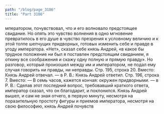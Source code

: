 ```yaml
---
path: "/blog/page_3186"
title: "Part 3186"
---
```


мператором, почувствовал, что и его волновало предстоящее свидание. Но опять это чувство волнения в одно мгновение превратилось в его душе в чувство презрения к условному величию и к этой толпе шепчущих придворных, готовых изменить себе и правде в угоду императора. «Нет», сказал себе князь Андрей, «в какое бы трудное положение ни был я поставлен предстоящим свиданием, я откину все соображения и скажу одну полную и прямую правду». Но разговор, который произошел между им и императором, не подал ему случая говорить ни правды, ни неправды.
Стр. 195, строка 20.
Вместо: Князь Андрей отвечал. — в Р. В.: Князь Андрей ответил.
Стр. 196, строка 7.
Вместо: — В семь часов, кажется кончая: окружен придворными. — в Р. В.: Сделав этот последний вопрос, требовавший краткого ответа, император сказал, что он благодарит, и поклонился. Князь Андрей вышел, и сам не зная отчего, в первую минуту, несмотря на поразительную простоту фигуры и приемов императора, несмотря на свою философию, князь Андрей почувств

